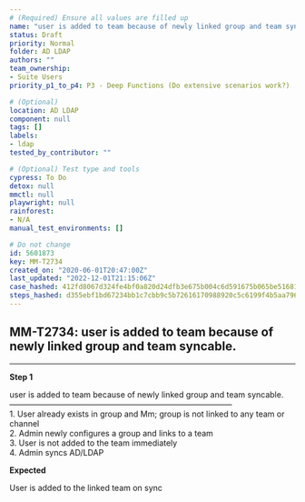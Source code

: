 ```yaml
---
# (Required) Ensure all values are filled up
name: "user is added to team because of newly linked group and team syncable."
status: Draft
priority: Normal
folder: AD LDAP
authors: ""
team_ownership:
- Suite Users
priority_p1_to_p4: P3 - Deep Functions (Do extensive scenarios work?)

# (Optional)
location: AD LDAP
component: null
tags: []
labels:
- ldap
tested_by_contributor: ""

# (Optional) Test type and tools
cypress: To Do
detox: null
mmctl: null
playwright: null
rainforest:
- N/A
manual_test_environments: []

# Do not change
id: 5601873
key: MM-T2734
created_on: "2020-06-01T20:47:00Z"
last_updated: "2022-12-01T21:15:06Z"
case_hashed: 412fd8067d324fe4bf0a820d24dfb3e675b004c6d591675b065be51681b428a977e0b765590c2fef7d72a62272045772
steps_hashed: d355ebf1bd67234bb1c7cbb9c5b72616170988920c5c6199f4b5aa7967b6bd364c4a26e38a765ca6d6681d2a19196af4
---
```


<!-- (Auto-generated) Based on frontmatter's "key" and "name" -->

## MM-T2734: user is added to team because of newly linked group and team syncable.

---

**Step 1**

user is added to team because of newly linked group and team syncable.\
————————————————————————————\
1\. User already exists in group and Mm; group is not linked to any team or channel\
2\. Admin newly configures a group and links to a team\
3\. User is not added to the team immediately\
4\. Admin syncs AD/LDAP

**Expected**

User is added to the linked team on sync
